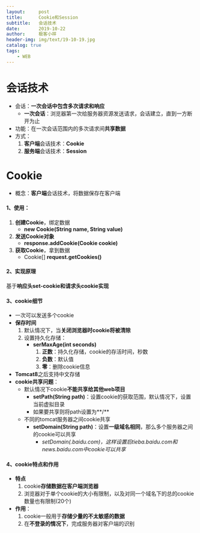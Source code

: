 ```yaml
---
layout:     post                    
title:      Cookie和Session                    
subtitle:   会话技术               
date:       2019-10-22               
author:     极客小祥                      
header-img: img/text/19-10-19.jpg   
catalog: true                        
tags:                                
    - WEB
---
```


# 会话技术
* 会话：**一次会话中包含多次请求和响应**
    * **一次会话**：浏览器第一次给服务器资源发送请求，会话建立，直到一方断开为止
* 功能：在一次会话范围内的多次请求间**共享数据**
* 方式：
    1. **客户端**会话技术：**Cookie**
    2. **服务端**会话技术：**Session**

# Cookie
* 概念：**客户端**会话技术，将数据保存在客户端
#### 1、使用：
1. **创建Cookie**，绑定数据
    * **new Cookie\(String name, String value\)**
2. **发送Cookie对象**
    * **response.addCookie\(Cookie cookie\)**
3. **获取Cookie**，拿到数据
    * Cookie\[\] **request.getCookies\(\)**

#### 2、实现原理
基于**响应头set-cookie和请求头cookie实现**

#### 3、cookie细节
* 一次可以发送多个cookie
* **保存时间**
    1. 默认情况下，当**关闭浏览器时cookie将被清除**
    2. 设置持久化存储：
        * **serMaxAge\(int seconds\)**
            1. **正数**：持久化存储，cookie的存活时间，秒数
            2. **负数**：默认值
            3. **零**：删除cookie信息
* **Tomcat8**之后支持中文存储
* **cookie共享问题**：
    * 默认情况下cookie**不能共享给其他web项目**
        * **setPath\(String path\)**：设置cookie的获取范围，默认情况下，设置当前虚拟目录
        * 如果要共享则将path设置为**/**
    * 不同的tomcat服务器之间cookie共享
        * **setDomain\(String path\)**：设置**一级域名相同**，那么多个服务器之间的cookie可以共享
            * *setDomain\(.baidu.com\)，这样设置后tieba.baidu.com和news.baidu.com中cookie可以共享*

#### 4、cookie特点和作用
* **特点**
    1. cookie**存储数据在客户端浏览器**
    2. 浏览器对于单个cookie的大小有限制，以及对同一个域名下的总的cookie数量也有限制\(20个\)
* **作用**：
    1. cookie一般用于**存储少量的不太敏感的数据**
    2. 在**不登录的情况下**，完成服务器对客户端的识别